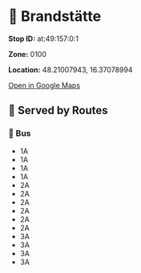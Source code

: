 # 🚉 Brandstätte


**Stop ID:** at:49:157:0:1

**Zone:** 0100

**Location:** 48.21007943, 16.37078994

[Open in Google Maps](https://www.google.com/maps?q=48.21007943,16.37078994)

## 🚆 Served by Routes

### 🚌 Bus
- 1A
- 1A
- 1A
- 1A
- 2A
- 2A
- 2A
- 2A
- 2A
- 2A
- 3A
- 3A
- 3A
- 3A